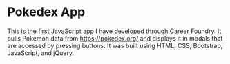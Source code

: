 # Pokedex App

This is the first JavaScript app I have developed through Career Foundry. It pulls Pokemon data from https://pokedex.org/ and displays it in modals that are accessed by pressing buttons. It was built using HTML, CSS, Bootstrap, JavaScript, and jQuery.
